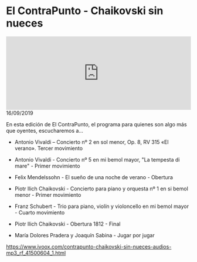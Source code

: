 # El ContraPunto - Chaikovski sin nueces
<iframe id='audio_88903085' frameborder='0' allowfullscreen='' scrolling='no' height='200' style='width:100%;' src='https://www.ivoox.com/player_ej_41500604_6_1.html' loading='lazy'></iframe>16/09/2019

En esta edición de El ContraPunto, el programa para quienes son algo más que oyentes, escucharemos a… 

 - Antonio Vivaldi – Concierto nº 2 en sol menor, Op. 8, RV 315 «El verano». Tercer movimiento

 - Antonio Vivaldi - Concierto nº 5 en mi bemol mayor, "La tempesta di mare" - Primer movimiento

 - Felix Mendelssohn - El sueño de una noche de verano - Obertura

 - Piotr Ilich Chaikovski - Concierto para piano y orquesta nº 1 en si bemol menor - Primer movimiento

 - Franz Schubert - Trio para piano, violín y violoncello en mi bemol mayor - Cuarto movimiento

 - Piotr Ilich Chaikovski - Obertura 1812 - Final

 - María Dolores Pradera y Joaquín Sabina - Jugar por jugar

https://www.ivoox.com/contrapunto-chaikovski-sin-nueces-audios-mp3_rf_41500604_1.html
